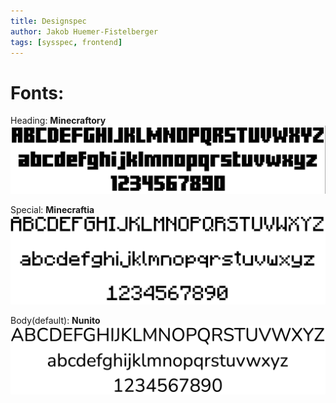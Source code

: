 ```yaml
---
title: Designspec
author: Jakob Huemer-Fistelberger
tags: [sysspec, frontend]
---
```


# Fonts:


Heading: **Minecraftory**
![Font Minecraftory](images/font-minecraftory.png)


Special: **Minecraftia**
![Font Minecraftia](images/font-minecraftia.png)


Body(default): **Nunito**
![Font Nunito](images/font-nunito.png)





